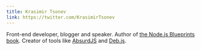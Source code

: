 ```yaml
---
title: Krasimir Tsonev
link: https://twitter.com/KrasimirTsonev
---
```


Front-end developer, blogger and speaker. Author of [the Node.js Blueprints book](http://nodejs.krasimirtsonev.com/). Creator of tools like [AbsurdJS](http://absurdjs.com/) and [Deb.js](https://github.com/krasimir/deb.js).
